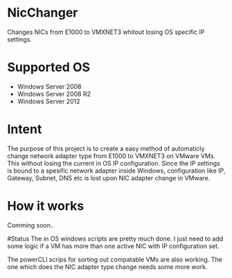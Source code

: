 # NicChanger
Changes NICs from E1000 to VMXNET3 whitout losing OS specific IP settings.

# Supported OS
+ Windows Server 2008
+ Windows Server 2008 R2
+ Windows Server 2012

# Intent
The purpose of this project is to create a easy method of automaticly change network adapter type from E1000 to VMXNET3 on VMware VMs. This without losing the current in OS IP configuration. Since the IP settings is bound to a spesific network adapter inside Windows, configuration like IP, Gateway, Subnet, DNS etc is lost upon NIC adapter change in VMware.

# How it works
Comming soon..

#Status
The in OS windows scripts are pretty much done. I just need to add some logic if a VM has more than one active NIC with IP configuration set.

The powerCLI scrips for sorting out compatable VMs are also working. The one which does the NIC adapter type change needs some more work.
